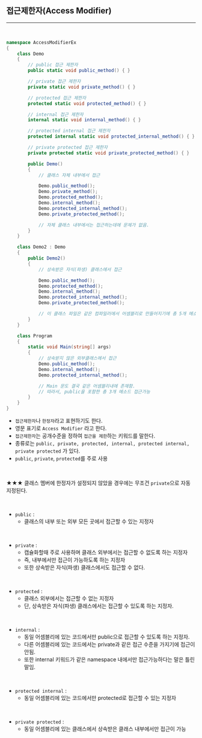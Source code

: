 ## 접근제한자(Access Modifier)
----------------------------------------------------------------

<br />

```csharp
namespace AccessModifierEx
{
    class Demo
    {
        // public 접근 제한자
        public static void public_method() { }

        // private 접근 제한자
        private static void private_method() { }

        // protected 접근 제한자
        protected static void protected_method() { }

        // internal 접근 제한자
        internal static void internal_method() { }

        // protected internal 접근 제한자
        protected internal static void protected_internal_method() { }

        // private protected 접근 제한자
        private protected static void private_protected_method() { }

        public Demo()
        {
            // 클래스 자체 내부에서 접근

            Demo.public_method();
            Demo.private_method();
            Demo.protected_method();
            Demo.internal_method();
            Demo.protected_internal_method();
            Demo.private_protected_method();

            // 자체 클래스 내부에서는 접근하는데에 문제가 없음.
        }
    } 

    class Demo2 : Demo
    {
        public Demo2()
        {
            // 상속받은 자식(파생) 클래스에서 접근

            Demo.public_method();
            Demo.protected_method();
            Demo.internal_method();
            Demo.protected_internal_method();
            Demo.private_protected_method();

            // 이 클래스 파일은 같은 컴파일러에서 어셈블리로 만들어지기에 총 5개 메소드 접근가능
        }
    }

    class Program
    {
        static void Main(string[] args)
        {
            // 상속받지 않은 외부클래스에서 접근
            Demo.public_method();
            Demo.internal_method();
            Demo.protected_internal_method();

            // Main 문도 결국 같은 어셈블리내에 존재함.
            // 따라서, public을 포함한 총 3개 메소드 접근가능
        }
    }
}
```


- `접근제한자`나 `한정자`라고 표현하기도 한다.
- 영문 표기로 `Access Modifier` 라고 한다.
- `접근제한자`는 공개수준을 정하여 `접근을 제한`하는 키워드를 말한다.
- 종류로는 `public, private, protected, internal, protected internal, private protected` 가 있다.
- `public`, `private`, `protected`를 주로 사용

<br />

★★★ 클래스 멤버에 한정자가 설정되지 않았을 경우에는 무조건 `private`으로 자동 지정된다. 

<br />

- `public` : 
  - 클래스의 내부 또는 외부 모든 곳에서 접근할 수 있는 지정자
  
<br />

- `private` : 
  - 캡슐화할때 주로 사용하며 클래스 외부에서는 접근할 수 없도록 하는 지정자
  - 즉, 내부에서만 접근이 가능하도록 하는 지정자
  - 또한 상속받은 자식(파생) 클래스에서도 접근할 수 없다.

 <br />

- `protected` : 
  - 클래스 외부에서는 접근할 수 없는 지정자
  - 단, 상속받은 자식(파생) 클래스에서는 접근할 수 있도록 하는 지정자.

<br />

- `internal` : 
  - 동일 어셈블리에 있는 코드에서만 public으로 접근할 수 있도록 하는 지정자.
  - 다른 어셈블리에 있는 코드에서는 private과 같은 접근 수준을 가지기에 접근이 안됨.
  - 또한 internal 키워드가 같은 namespace 내에서만 접근가능하다는 말은 틀린말임.
  
<br />

- `protected internal` :
  - 동일 어셈블리에 있는 코드에서만 protected로 접근할 수 있는 지정자

<br />

- `private protected` : 
  - 동일 어셈블리에 있는 클래스에서 상속받은 클래스 내부에서만 접근이 가능  
       